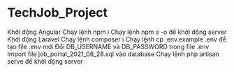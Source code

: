 # TechJob_Project
Khởi động Angular
Chạy lệnh npm i
Chạy lệnh npm s -o để khởi động server
Khởi động Laravel
Chạy lệnh composer i
Chạy lệnh cp .env.example .env để tạo file .env mới
Đổi DB_USERNAME và DB_PASSWORD trong file .env
Import file job_portal_2021_06_28.sql vào database
Chạy lệnh php artisan serve để khởi động server
